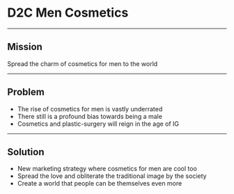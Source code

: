 # D2C Men Cosmetics

---

## Mission

Spread the charm of cosmetics for men to the world

---

## Problem

- The rise of cosmetics for men is vastly underrated
- There still is a profound bias towards being a male
- Cosmetics and plastic-surgery will reign in the age of IG

---

## Solution

- New marketing strategy where cosmetics for men are cool too
- Spread the love and obliterate the traditional image by the society
- Create a world that people can be themselves even more
